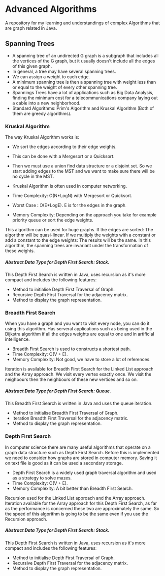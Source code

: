 # Advanced Algorithms

A repository for my learning and understandings of complex Algorithms that are graph related in Java.

## Spanning Trees
- A spanning tree of an undirected G graph is a subgraph that includes all the vertices of the G graph, 
  but it usually doesn't include all the edges of this given graph.
- In general, a tree may have several spanning trees.
- We can assign a weight to each edge.
- A minimum spanning tree is then a spanning tree with weight less than or equal to 
  the weight of every other spanning tree.
- Spannings Trees have a lot of applications such as Big Data Analysis, finding the minimum cost for a
  telecommunications company laying out a cable into a new neighborhood.
- Standard Algorithms: Prim's Algorithm and Kruskal Algorithm (Both of them are greedy algorithms).

### Kruskal Algorithm
The way Kruskal Algorithm works is:
- We sort the edges according to their edge weights.
- This can be done with a Mergesort or a Quicksort.
- Then we must use a union find data structure or a disjoint set. So we start adding
  edges to the MST and we want to make sure there will be no cycle in the MST.

- Kruskal Algorithm is often used in computer networking.
- Time Complexity: O(N*LogN) with Mergesort or Quicksort.
- Worst Case : O(E*LogE). E is for the edges in the graph.
- Memory Complexity: Depending on the approach you take for example priority queue or sort the edge weights.

This algorithm can be used for huge graphs.
If the edges are sorted: The algorithm will be quasi-linear.
If we multiply the weights with a constant or add a constant to the edge weights: The results will be the same.
In this algorithm, the spanning trees are invariant under the transformation of these weights.

##### Abstract Data Type for Depth First Search: Stack.

This Depth First Search is written in Java, uses recursion as it's more compact and includes the following features:
- Method to initialise Depth First Traversal of Graph.
- Recursive Depth First Traversal for the adjacency matrix.
- Method to display the graph representation.

### Breadth First Search
When you have a graph and you want to visit every node, you can do it using this algorithm. Has serveral applications such as being used in the Dijkstra algorithm if all the edges weights are equal to one and in artificial intelligence.

- Breadth First Search is used to constructs a shortest path.
- Time Complexity: O(V + E).
- Memory Complexity: Not good, we have to store a lot of references.

Iteration is available for Breadth First Search for the Linked List approach and the Array approach. We visit every vertex exactly once. We visit the neighbours then the neighbours of these new vertices and so on.

##### Abstract Data Type for Depth First Search: Queue.

This Breadth First Search is written in Java and uses the queue iteration.
- Method to initialise Breadth First Traversal of Graph.
- Iteration Breadth First Traversal for the adjacency matrix.
- Method to display the graph representation.

### Depth First Search
In computer science there are many useful algorithms that operate on a graph data structure such as Depth First Search. Before this is implemented we need to consider how graphs are stored in computer memory. Saving it on text file is good as it can be used a secondary storage.

- Depth First Search is a widely used graph traversal algorithm and used as a strategy to solve mazes.
- Time Complexity: O(V + E).
- Memory Complexity: A bit better than Breadth First Search.

Recursion used for the Linked List approach and the Array approach. Iteration available for the Array approach for this Depth First Search, as far as the performance is concerned these two are approximately the same. So the speed of this algorithm is going to be the same even if you use the Recursion approach.

##### Abstract Data Type for Depth First Search: Stack.

This Depth First Search is written in Java, uses recursion as it's more compact and includes the following features:
- Method to initialise Depth First Traversal of Graph.
- Recursive Depth First Traversal for the adjacency matrix.
- Method to display the graph representation.
